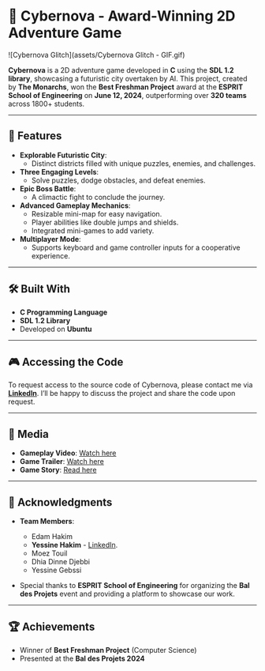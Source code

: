 # 🚀 Cybernova - Award-Winning 2D Adventure Game

![Cybernova Glitch](assets/Cybernova Glitch - GIF.gif)

**Cybernova** is a 2D adventure game developed in **C** using the **SDL 1.2 library**, showcasing a futuristic city overtaken by AI. This project, created by **The Monarchs**, won the **Best Freshman Project** award at the **ESPRIT School of Engineering** on **June 12, 2024**, outperforming over **320 teams** across 1800+ students.

---

## 🌟 Features
- **Explorable Futuristic City**:
  - Distinct districts filled with unique puzzles, enemies, and challenges.
- **Three Engaging Levels**:
  - Solve puzzles, dodge obstacles, and defeat enemies.
- **Epic Boss Battle**:
  - A climactic fight to conclude the journey.
- **Advanced Gameplay Mechanics**:
  - Resizable mini-map for easy navigation.
  - Player abilities like double jumps and shields.
  - Integrated mini-games to add variety.
- **Multiplayer Mode**:
  - Supports keyboard and game controller inputs for a cooperative experience.

---

## 🛠️ Built With
- **C Programming Language**
- **SDL 1.2 Library**
- Developed on **Ubuntu**

---

## 🎮 Accessing the Code

To request access to the source code of Cybernova, please contact me via **[LinkedIn](https://www.linkedin.com/in/yessinehakim/)**. I’ll be happy to discuss the project and share the code upon request.

---

## 🎥 Media
- **Gameplay Video**: [Watch here](https://drive.google.com/file/d/1KMyVjOlyzcToQ_QF9gGFoggQ_MqhyujK/view)
- **Game Trailer**: [Watch here](https://lnkd.in/d3hXgxmv)
- **Game Story**: [Read here](https://lnkd.in/dFAFD3jW)

---

## 🤝 Acknowledgments
- **Team Members**:  
  - Edam Hakim  
  - **Yessine Hakim** - [LinkedIn](https://www.linkedin.com/in/yessinehakim/).  
  - Moez Touil  
  - Dhia Dinne Djebbi  
  - Yessine Gebssi  

- Special thanks to **ESPRIT School of Engineering** for organizing the **Bal des Projets** event and providing a platform to showcase our work.

---

## 🏆 Achievements
- Winner of **Best Freshman Project** (Computer Science)  
- Presented at the **Bal des Projets 2024**
